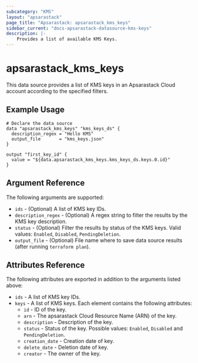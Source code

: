 ```yaml
---
subcategory: "KMS"
layout: "apsarastack"
page_title: "Apsarastack: apsarastack_kms_keys"
sidebar_current: "docs-apsarastack-datasource-kms-keys"
description: |-
    Provides a list of available KMS Keys.
---
```


# apsarastack\_kms\_keys

This data source provides a list of KMS keys in an Apsarastack Cloud account according to the specified filters.

## Example Usage

```
# Declare the data source
data "apsarastack_kms_keys" "kms_keys_ds" {
  description_regex = "Hello KMS"
  output_file       = "kms_keys.json"
}

output "first_key_id" {
  value = "${data.apsarastack_kms_keys.kms_keys_ds.keys.0.id}"
}
```

## Argument Reference

The following arguments are supported:

* `ids` - (Optional) A list of KMS key IDs.
* `description_regex` - (Optional) A regex string to filter the results by the KMS key description.
* `status` - (Optional) Filter the results by status of the KMS keys. Valid values: `Enabled`, `Disabled`, `PendingDeletion`.
* `output_file` - (Optional) File name where to save data source results (after running `terraform plan`).

## Attributes Reference

The following attributes are exported in addition to the arguments listed above:

* `ids` -  A list of KMS key IDs.
* `keys` - A list of KMS keys. Each element contains the following attributes:
  * `id` - ID of the key.
  * `arn` - The apsarastack Cloud Resource Name (ARN) of the key.
  * `description` - Description of the key.
  * `status` - Status of the key. Possible values: `Enabled`, `Disabled` and `PendingDeletion`.
  * `creation_date` - Creation date of key.
  * `delete_date` - Deletion date of key.
  * `creator` - The owner of the key.
